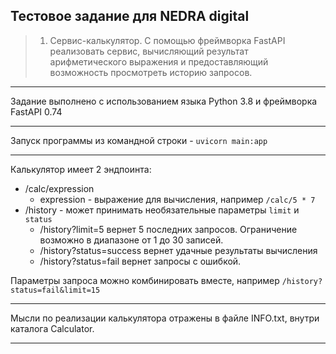 ## Тестовое задание для NEDRA digital

>1. Сервис-калькулятор. С помощью фреймворка FastAPI реализовать сервис, вычисляющий 
    результат арифметического выражения и предоставляющий возможность просмотреть историю 
    запросов. 

___
Задание выполнено с использованием языка Python 3.8 и фреймворка FastAPI 0.74
___
Запуск программы из командной строки - 
`uvicorn main:app`
___
Калькулятор имеет 2 эндпоинта:
* /calc/expression
    * expression - выражение для вычисления, например `/calc/5 * 7`
* /history - может принимать необязательные параметры `limit` и `status`
  * /history?limit=5 вернет 5 последних запросов. Ограничение возможно в диапазоне от 1 до 30 записей. 
  * /history?status=success вернет удачные результаты вычисления
  * /history?status=fail вернет запросы с ошибкой.
  
Параметры запроса можно комбинировать вместе, например `/history?status=fail&limit=15`

---
Мысли по реализации калькулятора отражены в файле INFO.txt, внутри каталога Calculator.
___
